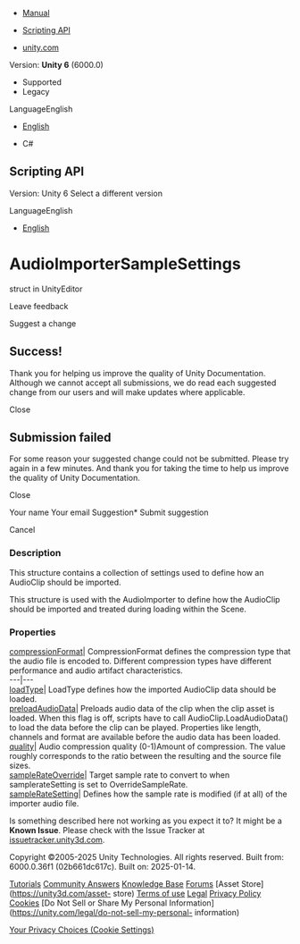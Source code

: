 [ ]()

  * [Manual](../Manual/index.html)
  * [Scripting API](../ScriptReference/index.html)

  * [unity.com](https://unity.com/)

Version: **Unity 6** (6000.0)

  * Supported
  * Legacy

LanguageEnglish

  * [English]()

  * C#

[ ](https://docs.unity3d.com)

## Scripting API

Version: Unity 6 Select a different version

LanguageEnglish

  * [English]()

# AudioImporterSampleSettings

struct in UnityEditor

Leave feedback

Suggest a change

## Success!

Thank you for helping us improve the quality of Unity Documentation. Although
we cannot accept all submissions, we do read each suggested change from our
users and will make updates where applicable.

Close

## Submission failed

For some reason your suggested change could not be submitted. Please <a>try
again</a> in a few minutes. And thank you for taking the time to help us
improve the quality of Unity Documentation.

Close

Your name Your email Suggestion* Submit suggestion

Cancel

[ ]()

### Description

This structure contains a collection of settings used to define how an
AudioClip should be imported.  
  
This structure is used with the AudioImporter to define how the AudioClip
should be imported and treated during loading within the Scene.

### Properties

[compressionFormat](AudioImporterSampleSettings-compressionFormat.html)|
CompressionFormat defines the compression type that the audio file is encoded
to. Different compression types have different performance and audio artifact
characteristics.  
---|---  
[loadType](AudioImporterSampleSettings-loadType.html)| LoadType defines how
the imported AudioClip data should be loaded.  
[preloadAudioData](AudioImporterSampleSettings-preloadAudioData.html)|
Preloads audio data of the clip when the clip asset is loaded. When this flag
is off, scripts have to call AudioClip.LoadAudioData() to load the data before
the clip can be played. Properties like length, channels and format are
available before the audio data has been loaded.  
[quality](AudioImporterSampleSettings-quality.html)| Audio compression quality
(0-1)Amount of compression. The value roughly corresponds to the ratio between
the resulting and the source file sizes.  
[sampleRateOverride](AudioImporterSampleSettings-sampleRateOverride.html)|
Target sample rate to convert to when samplerateSetting is set to
OverrideSampleRate.  
[sampleRateSetting](AudioImporterSampleSettings-sampleRateSetting.html)|
Defines how the sample rate is modified (if at all) of the importer audio
file.  
  
Is something described here not working as you expect it to? It might be a
**Known Issue**. Please check with the Issue Tracker at
[issuetracker.unity3d.com](https://issuetracker.unity3d.com).

Copyright ©2005-2025 Unity Technologies. All rights reserved. Built from:
6000.0.36f1 (02b661dc617c). Built on: 2025-01-14.

[Tutorials](https://unity3d.com/learn) [Community
Answers](https://answers.unity3d.com) [Knowledge
Base](https://support.unity3d.com/hc/en-us)
[Forums](https://forum.unity3d.com) [Asset Store](https://unity3d.com/asset-
store) [Terms of use](https://docs.unity3d.com/Manual/TermsOfUse.html)
[Legal](https://unity.com/legal) [Privacy
Policy](https://unity.com/legal/privacy-policy)
[Cookies](https://unity.com/legal/cookie-policy) [Do Not Sell or Share My
Personal Information](https://unity.com/legal/do-not-sell-my-personal-
information)

[Your Privacy Choices (Cookie Settings)](javascript:void\(0\);)

